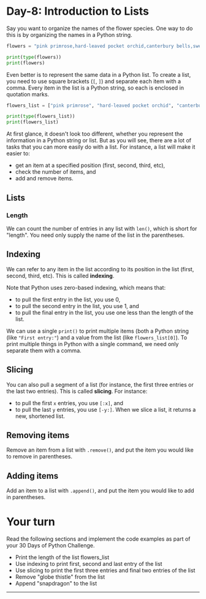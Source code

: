 # Day-8: Introduction to Lists  

Say you want to organize the names of the flower species.
One way to do this is by organizing the names in a Python string.

```python
flowers = "pink primrose,hard-leaved pocket orchid,canterbury bells,sweet pea,english marigold,tiger lily,moon orchid,bird of paradise,monkshood,globe thistle"

print(type(flowers))
print(flowers)
```

Even better is to represent the same data in a Python list.  To create a list, you need to use square brackets (`[`, `]`) and separate each item with a comma.  Every item in the list is a Python string, so each is enclosed in quotation marks.

```python
flowers_list = ["pink primrose", "hard-leaved pocket orchid", "canterbury bells", "sweet pea", "english marigold", "tiger lily", "moon orchid", "bird of paradise", "monkshood", "globe thistle"]

print(type(flowers_list))
print(flowers_list)
```

At first glance, it doesn't look too different, whether you represent the information in a Python string or list.  But as you will see, there are a lot of tasks that you can more easily do with a list.  For instance, a list will make it easier to:
- get an item at a specified position (first, second, third, etc), 
- check the number of items, and
- add and remove items.

## Lists

### Length
We can count the number of entries in any list with `len()`, which is short for "length".  You need only supply the name of the list in the parentheses.

## Indexing
We can refer to any item in the list according to its position in the list (first, second, third, etc).  This is called **indexing**.

Note that Python uses zero-based indexing, which means that:
- to pull the first entry in the list, you use 0,
- to pull the second entry in the list, you use 1, and
- to pull the final entry in the list, you use one less than the length of the list.

We can use a single `print()` to print multiple items (both a Python string (like `"First entry:"`) and a value from the list (like `flowers_list[0]`).  To print multiple things in Python with a single command, we need only separate them with a comma.

## Slicing
You can also pull a segment of a list (for instance, the first three entries or the last two entries).  This is called **slicing**.  For instance:
- to pull the first `x` entries, you use `[:x]`, and
- to pull the last `y` entries, you use `[-y:]`.
When we slice a list, it returns a new, shortened list.

## Removing items
Remove an item from a list with `.remove()`, and put the item you would like to remove in parentheses.

## Adding items
Add an item to a list with `.append()`, and put the item you would like to add in parentheses.

# Your turn
Read the following sections and implement the code examples as part of your 30 Days of Python Challenge.
- Print the length of the list flowers_list
- Use indexing to print first, second and last entry of the list
- Use slicing to print the first three entries and final two entries of the list
- Remove "globe thistle" from the list
- Append "snapdragon" to the list

---

